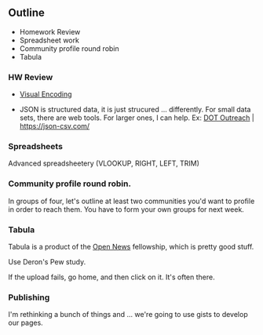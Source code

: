 ## Outline
+ Homework Review
+ Spreadsheet work
+ Community profile round robin
+ Tabula

### HW Review
+ [Visual Encoding]( http://cunygsj.docutek.com/eres/coursepage.aspx?cid=166)

+ JSON is structured data, it is just strucured ... differently. For small data sets, there are web tools. For larger ones, I can help. Ex: [DOT Outreach](http://www.nyc.gov/html/dot/downloads/misc/outreach_schools.json) | <https://json-csv.com/> 

### Spreadsheets
Advanced spreadsheetery (VLOOKUP, RIGHT, LEFT, TRIM)

### Community profile round robin. 

In groups of four, let's outline at least two communities you'd want to profile in order to reach them. You have to form your own groups for next week. 

### Tabula

Tabula is a product of the [Open News](http://opennews.org/what/fellowships/) fellowship, which is pretty good stuff. 

Use Deron's Pew study. 

If the upload fails, go home, and then click on it. It's often there. 

### Publishing

I'm rethinking a bunch of things and ... we're going to use gists to develop our pages. 
